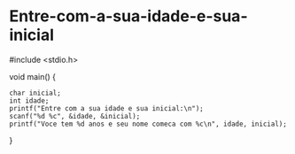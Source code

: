 # Entre-com-a-sua-idade-e-sua-inicial

#include <stdio.h>

void main()
{

	char inicial;
	int idade;
	printf("Entre com a sua idade e sua inicial:\n");
	scanf("%d %c", &idade, &inicial);
	printf("Voce tem %d anos e seu nome comeca com %c\n", idade, inicial);
	
}
